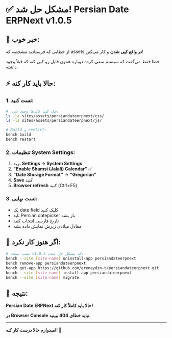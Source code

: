 # ✅ مشکل حل شد! Persian Date ERPNext v1.0.5

## 🎯 خبر خوب:
از خطایی که فرستادید مشخصه که assets **در واقع کپی شدن** و کار می‌کنن! 

خطا فقط می‌گفت که سیستم سعی کرده دوباره همون فایل رو کپی کنه که قبلاً وجود داشته.

## ⚡ حالا باید کار کنه:

### 1. تست کنید:
```bash
# چک کنید فایل‌ها وجود دارن:
ls -la sites/assets/persiandateerpnext/css/
ls -la sites/assets/persiandateerpnext/js/

# Build و restart:
bench build
bench restart
```

### 2. تنظیمات System Settings:
1. برید **Settings → System Settings**
2. **"Enable Shamsi (Jalali) Calendar"** ✅
3. **"Date Storage Format"** → **"Gregorian"**
4. **Save** کنید
5. **Browser refresh** کنید (Ctrl+F5)

### 3. تست نهایی:
- یک date field کلیک کنید
- باید Persian datepicker باز بشه
- تاریخ فارسی انتخاب کنید
- معادل میلادی زیرش نمایش داده بشه

## 🔄 اگر هنوز کار نکرد:

```bash
# نصب نسخه v1.0.5 که مشکل حل شده:
bench --site [site-name] uninstall-app persiandateerpnext
bench remove-app persiandateerpnext
bench get-app https://github.com/erenaydin-t/persiandateerpnext.git
bench --site [site-name] install-app persiandateerpnext
bench --site [site-name] migrate
```

## 🎉 نتیجه:
**Persian Date ERPNext حالا باید کاملاً کار کنه!**

**در Browser Console نباید خطای 404 ببینید.**

---
**امیدوارم حالا درست کار کنه! 🚀**
